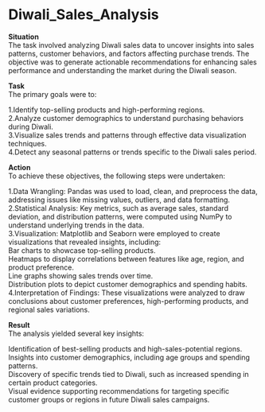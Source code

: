 # Diwali_Sales_Analysis
<b>Situation<br></b>
The task involved analyzing Diwali sales data to uncover insights into sales patterns, customer behaviors, and factors affecting purchase trends. The objective was to generate actionable recommendations for enhancing sales performance and understanding the market during the Diwali season.<br>

<b>Task<br></b>
The primary goals were to:<br>

1.Identify top-selling products and high-performing regions.<br>
2.Analyze customer demographics to understand purchasing behaviors during Diwali.<br>
3.Visualize sales trends and patterns through effective data visualization techniques.<br>
4.Detect any seasonal patterns or trends specific to the Diwali sales period.<br>

<b>Action<br></b>
To achieve these objectives, the following steps were undertaken:<br>

1.Data Wrangling: Pandas was used to load, clean, and preprocess the data, addressing issues like missing values, outliers, and data formatting.<br>
2.Statistical Analysis: Key metrics, such as average sales, standard deviation, and distribution patterns, were computed using NumPy to understand underlying trends in the data.<br>
3.Visualization: Matplotlib and Seaborn were employed to create visualizations that revealed insights, including:<br>
      Bar charts to showcase top-selling products.<br>
      Heatmaps to display correlations between features like age, region, and product preference.<br>
      Line graphs showing sales trends over time.<br>
      Distribution plots to depict customer demographics and spending habits.<br>
4.Interpretation of Findings: These visualizations were analyzed to draw conclusions about customer preferences, high-performing products, and regional sales variations.<br>


<b>Result<br></b>
The analysis yielded several key insights:<br>

Identification of best-selling products and high-sales-potential regions.<br>
Insights into customer demographics, including age groups and spending patterns.<br>
Discovery of specific trends tied to Diwali, such as increased spending in certain product categories.<br>
Visual evidence supporting recommendations for targeting specific customer groups or regions in future Diwali sales campaigns.<br>
